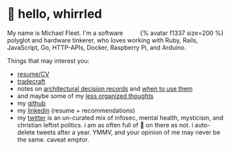 # 👋 hello, whirrled

<div style="overflow: auto;">
	<div style="float: right;">
{% avatar f1337 size=200 %}
	</div>
My name is Michael Fleet. I'm a software polyglot and hardware tinkerer, who loves working with Ruby, Rails, JavaScript, Go, HTTP-APIs, Docker, Raspberry Pi, and Arduino.
</div>

Things that may interest you:
- [resume/CV](cv/)
- [tradecraft](tradecraft/README.md)
- notes on [architectural decision records](tradecraft/architectural-decision-records.md) and [when to use them](tradecraft/flowchart.md)
- and maybe some of my [less organized thoughts](scratchpad/README.md)
- my [github](https://github.com/f1337)
- my [linkedin](https://linkedin.com/in/f1337) (resume + recommendations)
- my [twitter](https://twitter.com/mrf1337) is an un-curated mix of infosec, mental health, mysticism, and christian leftist politics. i am as often full of 💩 on there as not. i auto-delete tweets after a year. YMMV, and your opinion of me may never be the same. caveat emptor.
<!--stackedit_data:
eyJoaXN0b3J5IjpbLTIyMDk1MDM4Niw5MzAyOTEzMjcsLTE4Mj
EwNjMzMyw2MDU4NDY4MzEsLTkxNTgzNzYyOSwtMjU3MDI2NzI0
LC0xOTE5ODYwMTM2LDI0MjY1ODg5NF19
-->